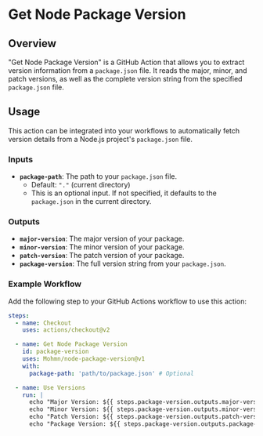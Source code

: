 # Get Node Package Version

## Overview
"Get Node Package Version" is a GitHub Action that allows you to extract version information from a `package.json` file. It reads the major, minor, and patch versions, as well as the complete version string from the specified `package.json` file.

## Usage
This action can be integrated into your workflows to automatically fetch version details from a Node.js project's `package.json` file. 

### Inputs
- **`package-path`**: The path to your `package.json` file. 
  - Default: `"."` (current directory)
  - This is an optional input. If not specified, it defaults to the `package.json` in the current directory.

### Outputs
- **`major-version`**: The major version of your package.
- **`minor-version`**: The minor version of your package.
- **`patch-version`**: The patch version of your package.
- **`package-version`**: The full version string from your `package.json`.

### Example Workflow
Add the following step to your GitHub Actions workflow to use this action:

```yaml
steps:
  - name: Checkout
    uses: actions/checkout@v2

  - name: Get Node Package Version
    id: package-version
    uses: Mohmn/node-package-version@v1
    with:
      package-path: 'path/to/package.json' # Optional

  - name: Use Versions
    run: |
      echo "Major Version: ${{ steps.package-version.outputs.major-version }}"
      echo "Minor Version: ${{ steps.package-version.outputs.minor-version }}"
      echo "Patch Version: ${{ steps.package-version.outputs.patch-version }}"
      echo "Package Version: ${{ steps.package-version.outputs.package-version }}"
